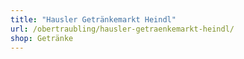 ```yaml
---
title: "Hausler Getränkemarkt Heindl"
url: /obertraubling/hausler-getraenkemarkt-heindl/
shop: Getränke
---
```

